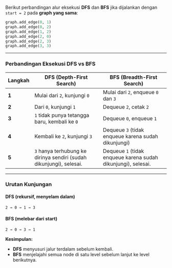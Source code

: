 Berikut perbandingan alur eksekusi **DFS** dan **BFS** jika dijalankan dengan `start = 2` pada **graph yang sama**:

```python
graph.add_edge(0, 1)
graph.add_edge(0, 2)
graph.add_edge(1, 2)
graph.add_edge(2, 0)
graph.add_edge(2, 3)
graph.add_edge(3, 3)
```

---

### **Perbandingan Eksekusi DFS vs BFS**
| Langkah | **DFS (Depth-First Search)** | **BFS (Breadth-First Search)** |
|---------|----------------------------|----------------------------|
| **1**   | Mulai dari `2`, kunjungi `0` | Mulai dari `2`, enqueue `0` dan `3` |
| **2**   | Dari `0`, kunjungi `1` | Dequeue `2`, cetak `2` |
| **3**   | `1` tidak punya tetangga baru, kembali ke `0` | Dequeue `0`, enqueue `1` |
| **4**   | Kembali ke `2`, kunjungi `3` | Dequeue `3` (tidak enqueue karena sudah dikunjungi) |
| **5**   | `3` hanya terhubung ke dirinya sendiri (sudah dikunjungi), selesai. | Dequeue `1` (tidak enqueue karena sudah dikunjungi), selesai. |

---

### **Urutan Kunjungan**
#### **DFS (rekursif, menyelam dalam)**
```
2 → 0 → 1 → 3
```
#### **BFS (melebar dari start)**
```
2 → 0 → 3 → 1
```

**Kesimpulan:**
- **DFS** menyusuri jalur terdalam sebelum kembali.
- **BFS** menjelajahi semua node di satu level sebelum lanjut ke level berikutnya.